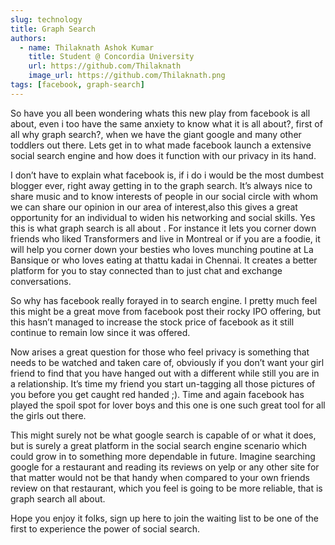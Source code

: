 ```yaml
---
slug: technology
title: Graph Search
authors:
  - name: Thilaknath Ashok Kumar
    title: Student @ Concordia University
    url: https://github.com/Thilaknath
    image_url: https://github.com/Thilaknath.png
tags: [facebook, graph-search]
---
```


So have you all been wondering whats this new play from facebook is all about, even i too have the same anxiety to know what it is all about?,  first of all why graph search?, when we have the giant google and many other toddlers out there. Lets get in to what made facebook launch a extensive social search engine and how does it function with our privacy in its hand.

I don’t have to explain what facebook is, if i do i would be the most dumbest blogger ever, right away getting in to the graph search. It’s always nice to share music and to know interests of people in our social circle with whom we can share our opinion in our area of interest,also this gives a great opportunity for an individual to widen his networking and social skills. Yes this is what graph search is all about . For instance it lets you corner down friends who liked  Transformers and live in Montreal or if you are a foodie, it will help you corner down your besties who loves munching  poutine at La Bansique or who loves eating at thattu kadai in Chennai. It creates a better platform for you to stay connected than to just chat and exchange conversations.


So why has facebook really forayed in to search engine. I pretty much feel this might be a great move from facebook post their rocky IPO offering, but this hasn’t managed to increase the stock price of facebook as it still continue to remain low since it was offered.

Now arises a great question for those who feel privacy is something that needs to be watched and taken care of, obviously if you don’t want your girl friend to find that you have hanged out with a different while still you are in a relationship. It’s time my friend you start un-tagging all those pictures of you before you get caught red handed ;). Time and again facebook has played the spoil spot for lover boys and this one is one such great tool for all the girls out there.

This might surely not be what google search is capable of or what it does, but is surely a great platform in the social search engine scenario which could grow in to something more dependable in future. Imagine searching google for a restaurant and reading its reviews on yelp or any other site for that matter would not be that handy when compared to your own friends review on that restaurant, which you feel is going to be more reliable, that is graph search all about.

Hope you enjoy it folks, sign up here to join the waiting list to be one of the first to experience the power of social search.